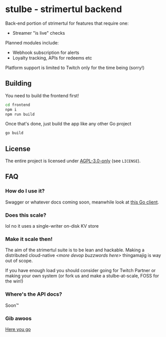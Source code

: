 # stulbe - strimertul backend

Back-end portion of strimertul for features that require one:

- Streamer "is live" checks

Planned modules include:

- Webhook subscription for alerts
- Loyalty tracking, APIs for redeems etc

Platform support is limited to Twitch only for the time being (sorry!)

## Building

You need to build the frontend first!

```sh
cd frontend
npm i
npm run build
```

Once that's done, just build the app like any other Go project

```sh
go build
```

## License

The entire project is licensed under [AGPL-3.0-only](LICENSE) (see `LICENSE`).

## FAQ

### How do I use it?

Swagger or whatever docs coming soon, meanwhile look at [this Go client](github.com/strimertul/stulbe-client-go).

### Does this scale?

lol no it uses a single-writer on-disk KV store

### Make it scale then!

The aim of the strimertul suite is to be lean and hackable. Making a distributed cloud-native _\<more devop buzzwords here>_ thingamajig is way out of scope.

If you have enough load you should consider going for Twitch Partner or making your own system (or fork us and make a stulbe-at-scale, FOSS for the win!)

### Where's the API docs?

Soon™

### Gib awoos

[Here you go](https://youtu.be/pKcR7qHlAIA?list=LL&t=75)
